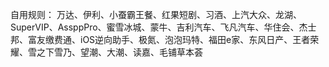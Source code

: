 自用规则：
万达、伊利、小蚕霸王餐、红果短剧、习酒、上汽大众、龙湖、SuperVIP、AssppPro、蜜雪冰城、蒙牛、吉利汽车、飞凡汽车、华住会、杰士邦、富友缴费通、iOS逆向助手、极氮、泡泡玛特、福田e家、东风日产、王者荣耀、雪之下雪乃、望潮、大潮、读嘉、毛铺草本荟
